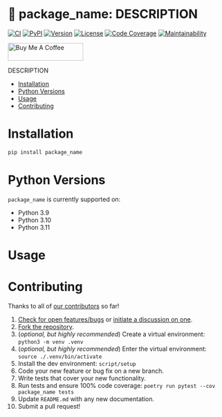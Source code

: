 # 🚰 package_name: DESCRIPTION

[![CI][ci-badge]][ci]
[![PyPI][pypi-badge]][pypi]
[![Version][version-badge]][version]
[![License][license-badge]][license]
[![Code Coverage][codecov-badge]][codecov]
[![Maintainability][maintainability-badge]][maintainability]

<a href="https://www.buymeacoffee.com/bachya1208P" target="_blank"><img src="https://cdn.buymeacoffee.com/buttons/default-orange.png" alt="Buy Me A Coffee" height="41" width="174"></a>

DESCRIPTION

- [Installation](#installation)
- [Python Versions](#python-versions)
- [Usage](#usage)
- [Contributing](#contributing)

# Installation

```bash
pip install package_name
```

# Python Versions

`package_name` is currently supported on:

- Python 3.9
- Python 3.10
- Python 3.11

# Usage

# Contributing

Thanks to all of [our contributors][contributors] so far!

1. [Check for open features/bugs][issues] or [initiate a discussion on one][new-issue].
2. [Fork the repository][fork].
3. (_optional, but highly recommended_) Create a virtual environment: `python3 -m venv .venv`
4. (_optional, but highly recommended_) Enter the virtual environment: `source ./.venv/bin/activate`
5. Install the dev environment: `script/setup`
6. Code your new feature or bug fix on a new branch.
7. Write tests that cover your new functionality.
8. Run tests and ensure 100% code coverage: `poetry run pytest --cov package_name tests`
9. Update `README.md` with any new documentation.
10. Submit a pull request!

[aiohttp]: https://github.com/aio-libs/aiohttp
[ci-badge]: https://github.com/bachya/package_name/workflows/CI/badge.svg
[ci]: https://github.com/bachya/package_name/actions
[codecov-badge]: https://codecov.io/gh/bachya/package_name/branch/dev/graph/badge.svg
[codecov]: https://codecov.io/gh/bachya/package_name
[contributors]: https://github.com/bachya/package_name/graphs/contributors
[fork]: https://github.com/bachya/package_name/fork
[issues]: https://github.com/bachya/package_name/issues
[license-badge]: https://img.shields.io/pypi/l/package_name.svg
[license]: https://github.com/bachya/package_name/blob/main/LICENSE
[maintainability-badge]: https://api.codeclimate.com/v1/badges/CHANGE_THIS/maintainability
[maintainability]: https://codeclimate.com/github/bachya/package_name/maintainability
[new-issue]: https://github.com/bachya/package_name/issues/new
[new-issue]: https://github.com/bachya/package_name/issues/new
[pypi-badge]: https://img.shields.io/pypi/v/package_name.svg
[pypi]: https://pypi.python.org/pypi/package_name
[version-badge]: https://img.shields.io/pypi/pyversions/package_name.svg
[version]: https://pypi.python.org/pypi/package_name
